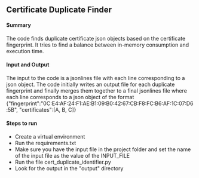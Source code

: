 ## Certificate Duplicate Finder

#### Summary <br/>
The code finds duplicate certificate json objects based on the certificate fingerprint.
It tries to find a balance between in-memory consumption and execution time.

#### Input and Output<br/>
The input to the code is a jsonlines file with each line corresponding to a json object.
The code initially writes an output file for each duplicate fingerprint and finally merges them
together to a final jsonlines file where each line corresponds to a json object of the format
{"fingerprint":"0C:E4:AF:24:F1:AE:B1:09:B0:42:67:CB:F8:FC:B6:AF:1C:07:D6:5B", "certificates":[A, B, C]}

#### Steps to run
* Create a virtual environment 
* Run the requirements.txt
* Make sure you have the input file in the project folder
and set the name of the input file as the value of the INPUT_FILE
* Run the file cert_duplicate_identifier.py
* Look for the output in the "output" directory
